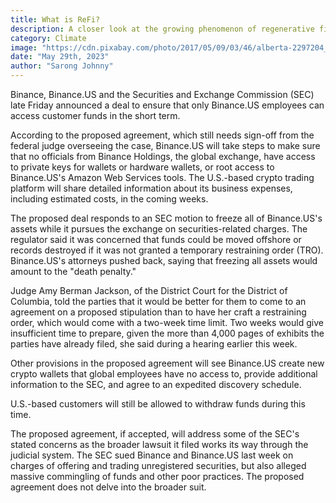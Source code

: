 ```yaml
---
title: What is ReFi?
description: A closer look at the growing phenomenon of regenerative finance.
category: Climate
image: "https://cdn.pixabay.com/photo/2017/05/09/03/46/alberta-2297204_1280.jpg"
date: "May 29th, 2023"
author: "Sarong Johnny"
---
```



Binance, Binance.US and the Securities and Exchange Commission (SEC) late Friday announced a deal to ensure that only Binance.US employees can access customer funds in the short term.

According to the proposed agreement, which still needs sign-off from the federal judge overseeing the case, Binance.US will take steps to make sure that no officials from Binance Holdings, the global exchange, have access to private keys for wallets or hardware wallets, or root access to Binance.US's Amazon Web Services tools. The U.S.-based crypto trading platform will share detailed information about its business expenses, including estimated costs, in the coming weeks.

The proposed deal responds to an SEC motion to freeze all of Binance.US's assets while it pursues the exchange on securities-related charges. The regulator said it was concerned that funds could be moved offshore or records destroyed if it was not granted a temporary restraining order (TRO). Binance.US's attorneys pushed back, saying that freezing all assets would amount to the "death penalty."

Judge Amy Berman Jackson, of the District Court for the District of Columbia, told the parties that it would be better for them to come to an agreement on a proposed stipulation than to have her craft a restraining order, which would come with a two-week time limit. Two weeks would give insufficient time to prepare, given the more than 4,000 pages of exhibits the parties have already filed, she said during a hearing earlier this week.

Other provisions in the proposed agreement will see Binance.US create new crypto wallets that global employees have no access to, provide additional information to the SEC, and agree to an expedited discovery schedule.

U.S.-based customers will still be allowed to withdraw funds during this time.

The proposed agreement, if accepted, will address some of the SEC's stated concerns as the broader lawsuit it filed works its way through the judicial system. The SEC sued Binance and Binance.US last week on charges of offering and trading unregistered securities, but also alleged massive commingling of funds and other poor practices. The proposed agreement does not delve into the broader suit.
